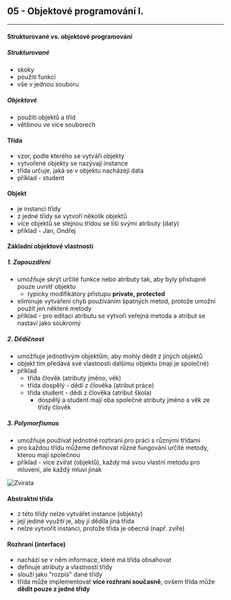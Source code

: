 ## 05 - Objektové programování I.
----

#### Strukturované vs. objektové programování
##### Strukturované
- skoky
- použití funkcí
- vše v jednou souboru

##### Objektové
- použití objektů a tříd
- většinou ve více souborech

#### Třída

- vzor, podle kterého se vytváří objekty
- vytvořené objekty se nazývají instance
- třída určuje, jaká se v objektu nacházejí data
- příklad - student

#### Objekt

- je instancí třídy
- z jedné třídy se vytvoří několik objektů
- více objektů se stejnou třídou se liší svými atributy (daty)
- příklad - Jan, Ondřej

#### Základní objektové vlastnosti

##### 1. Zapouzdření

- umožňuje skrýt určité funkce nebo atributy tak, aby byly přístupné pouze uvnitř objektu
  - typicky modifikátory přístupu **private, protected**
- eliminuje vytváření chyb používáním špatných metod, protože umožní použít jen některé metody
- příklad - pro editaci atributu se vytvoří veřejná metoda a atribut se nastaví jako soukromý

##### 2. Dědičnost

- umožňuje jednotlivým objektům, aby mohly dědit z jiných objektů
- objekt tím předává své vlastnosti dalšímu objektu (mají je společné)
- příklad
  - třída člověk (atributy jméno, věk)
  - třída dospělý - dědí z člověka (atribut práce)
  - třída student - dědí z člověka (atribut škola)
    - dospělý a student mají oba společné atributy jméno a věk ze třídy člověk

##### 3. Polymorfismus

- umožňuje používat jednotné rozhraní pro práci s různými třídami
- pro každou třídu můžeme definovat různé fungování určité metody, kterou mají společnou
- příklad - více zvířat (objektů), každý má svou vlastní metodu pro mluvení, ale každý mluví jinak

![Zvirata](https://www.itnetwork.cz/images/img/polymorphism.gif)

#### Abstraktní třída

- z této třídy nelze vytvářet instance (objekty)
- její jediné využití je, aby jí dědila jiná třída
- nelze vytvořit instanci, protože třída je obecná (např. zvíře)

#### Rozhraní (interface)

- nachází se v něm informace, které má třída obsahovat
- definuje atributy a vlastnosti třídy
- slouží jako "rozpis" dané třídy
- třída může implementovat **více rozhraní současně**, ovšem třída může **dědit pouze z jedné třídy**
